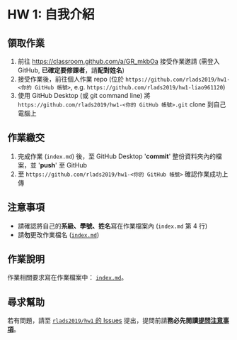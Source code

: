 # HW 1: 自我介紹

## 領取作業

1. 前往 <https://classroom.github.com/a/GR_mkbOa> 接受作業邀請 (需登入 GitHub, **已確定要修課者**，請**配對姓名**)
1. 接受作業後，前往個人作業 repo (位於 `https://github.com/rlads2019/hw1-<你的 GitHub 帳號>`, e.g. `https://github.com/rlads2019/hw1-liao961120`)
1. 使用 GitHub Desktop (或 git command line) 將 `https://github.com/rlads2019/hw1-<你的 GitHub 帳號>.git` clone 到自己電腦上

## 作業繳交

1. 完成作業 (`index.md`) 後，至 GitHub Desktop '**commit**' 整份資料夾內的檔案，並 '**push**' 至 GitHub
1. 至 `https://github.com/rlads2019/hw1-<你的 GitHub 帳號>` 確認作業成功上傳


## 注意事項

- 請確認將自己的**系級、學號、姓名**寫在作業檔案內 (`index.md` 第 4 行)
- 請**勿**更改作業檔名 ([`index.md`](./index.md))


## 作業說明

作業相關要求寫在作業檔案中： [`index.md`](./index.md)。


## 尋求幫助

若有問題，請至 [`rlads2019/hw1` 的 Issues](https://github.com/rlads2019/hw1/issues) 提出，提問前請**務必先閱讀[提問注意事項](https://rlads2019.github.io/lab/#qa-guide)**。
